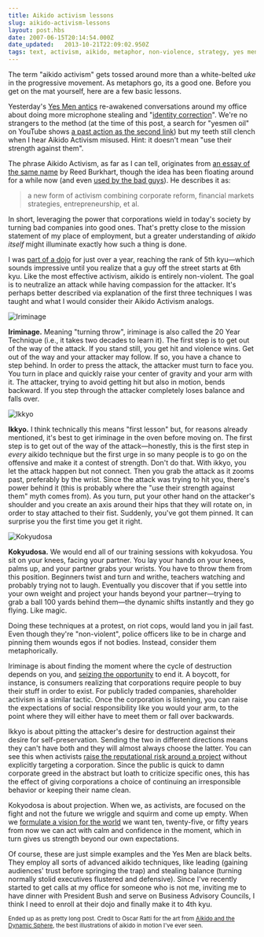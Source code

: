 ```yaml
---
title: Aikido activism lessons
slug: aikido-activism-lessons
layout: post.hbs
date: 2007-06-15T20:14:54.000Z
date_updated:   2013-10-21T22:09:02.950Z
tags: text, activism, aikido, metaphor, non-violence, strategy, yes men
---
```


The term "aikido activism" gets tossed around more than a white-belted <em>uke</em> in the progressive movement. As metaphors go, its a good one. Before you get on the mat yourself, here are a few basic lessons.<!--more-->

Yesterday's <a href="http://www.vivoleum.com/event/" title="Exxon Mobil | Vivoleum">Yes Men antics</a> re-awakened conversations around my office about doing more microphone stealing and "<a href="http://www.theyesmen.org/" title="TheYesMen.org">identity correction</a>". We're no strangers to the method (at the time of this post, a search for "yesmen oil" on YouTube shows <a href="http://youtube.com/watch?v=s4bwptKniHU" title="GM Prank at LA Auto Show">a past action as the second link</a>) but my teeth still clench when I hear Aikido Activism misused. Hint: it doesn't mean "use their strength against them".

The phrase Aikido Activism, as far as I can tell, originates from <a href="http://www.well.com/~rb/" title="Mr. Burkhart's on the Well">an essay of the same name</a> by Reed Burkhart, though the idea has been floating around for a while now (and even <a href="http://www.amazon.com/Junk-Science-Judo-Self-Defense-against/dp/1930865120" title="Junk Science Judo on Amazon">used by the bad guys</a>). He describes it as:

<blockquote>a new form of activism combining corporate reform, financial markets strategies, entrepreneurship, et al.</blockquote>

In short, leveraging the power that corporations wield in today's society by turning bad companies into good ones. That's pretty close to the mission statement of my place of employment, but a greater understanding of <em>aikido itself</em> might illuminate exactly how such a thing is done.

I was <a href="http://www.heartaikido.com/" title="Heart of San Francisco Aikido">part of a dojo</a> for just over a year, reaching the rank of 5th kyu&mdash;which sounds impressive until you realize that a guy off the street starts at 6th kyu. Like the most effective activism, aikido is entirely non-violent. The goal is to neutralize an attack while having compassion for the attacker. It's perhaps better described via explanation of the first three techniques I was taught and what I would consider their Aikido Activism analogs.

<img class="right" src="https://assets.stanifesto.blog/images/2007/06/iriminage.jpg" alt="Iriminage" />

<strong>Iriminage.</strong> Meaning "turning throw", iriminage is also called the 20 Year Technique (i.e., it takes two decades to learn it). The first step is to get out of the way of the attack. If you stand still, you get hit and violence wins. Get out of the way and your attacker may follow. If so, you have a chance to step behind. In order to press the attack, the attacker must turn to face you. You turn in place and quickly raise your center of gravity and your arm with it. The attacker, trying to avoid getting hit but also in motion, bends backward. If you step through the attacker completely loses balance and falls over.

<img class="left" src="https://assets.stanifesto.blog/images/2007/06/ikkyo.jpg" alt="Ikkyo" />

<strong>Ikkyo.</strong> I think technically this means "first lesson" but, for reasons already mentioned, it's best to get iriminage in the oven before moving on. The first step is to get out of the way of the attack&mdash;honestly, this is the first step in <em>every</em> aikido technique but the first urge in so many people is to go on the offensive and make it a contest of strength. Don't do that. With ikkyo, you let the attack happen but not connect. Then you grab the attack as it zooms past, preferably by the wrist. Since the attack was trying to hit you, there's power behind it (this is probably where the "use their strength against them" myth comes from). As you turn, put your other hand on the attacker's shoulder and you create an axis around their hips that they will rotate on, in order to stay attached to their fist. Suddenly, you've got them pinned. It can surprise you the first time you get it right.

<img class="right" src="https://assets.stanifesto.blog/images/2007/06/kokydosa.jpg" alt="Kokyudosa" />

<strong>Kokyudosa.</strong> We would end all of our training sessions with kokyudosa. You sit on your knees, facing your partner. You lay your hands on your knees, palms up, and your partner grabs your wrists. You have to throw them from this position. Beginners twist and turn and writhe, teachers watching and probably trying not to laugh. Eventually you discover that if you settle into your own weight and project your hands beyond your partner&mdash;trying to grab a ball 100 yards behind them&mdash;the dynamic shifts instantly and they go flying. Like magic.

Doing these techniques at a protest, on riot cops, would land you in jail fast. Even though they're "non-violent", police officers like to be in charge and pinning them wounds egos if not bodies. Instead, consider them metaphorically.

Iriminage is about finding the moment where the cycle of destruction depends on you, and <a href="http://www.ciw-online.org/agreementanalysis.html" title="Coalition of Immokalee Workers">seizing the opportunity</a> to end it. A boycott, for instance, is consumers realizing that corporations require people to buy their stuff in order to exist. For publicly traded companies, shareholder activism is a similar tactic. Once the corporation is listening, you can raise the expectations of social responsibility like you would your arm, to the point where they will either have to meet them or fall over backwards.

Ikkyo is about pitting the attacker's desire for destruction against their desire for self-preservation. Sending the two in different directions means they can't have both and they will almost always choose the latter. You can see this when activists <a href="http://ran.org/new/dirty_money/home/no_new_coal/" title="RAN.org : Dirty Money">raise the reputational risk around a project</a> without explicitly targeting a corporation. Since the public is quick to damn corporate greed in the abstract but loath to criticize specific ones, this has the effect of giving corporations a choice of continuing an irresponsible behavior or keeping their name clean.

Kokyodosa is about projection. When we, as activists, are focused on the fight and not the future we wriggle and squirm and come up empty. When we <a href="http://ellabakercenter.org/page.php?pageid=28" title="Reclaim the Future at EllaBakerCenter.org">formulate a vision for the world</a> we want ten, twenty-five, or fifty years from now we can act with calm and confidence in the moment, which in turn gives us strength beyond our own expectations.

Of course, these are just simple examples and the Yes Men are black belts. They employ all sorts of advanced aikido techniques, like leading (gaining audiences' trust before springing the trap) and stealing balance (turning normally stolid executives flustered and defensive). Since I've recently started to get calls at my office for someone who is not me, inviting me to have dinner with President Bush and serve on Business Advisory Councils, I think I need to enroll at their dojo and finally make it to 4th kyu.

<small>Ended up as as pretty long post. Credit to Oscar Ratti for the art from <a href="http://www.amazon.com/Aikido-Dynamic-Sphere-Illustrated-Introduction/dp/0804800049/" title="Buy it on Amazon">Aikido and the Dynamic Sphere</a>, the best illustrations of aikido in motion I've ever seen.</small>
